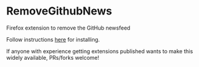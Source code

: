 # RemoveGithubNews
Firefox extension to remove the GitHub newsfeed

Follow instructions [here](https://developer.mozilla.org/en-US/docs/Mozilla/Add-ons/WebExtensions/Your_first_WebExtension#installing) for installing. 

If anyone with experience getting extensions published wants to make this widely available, PRs/forks welcome!
